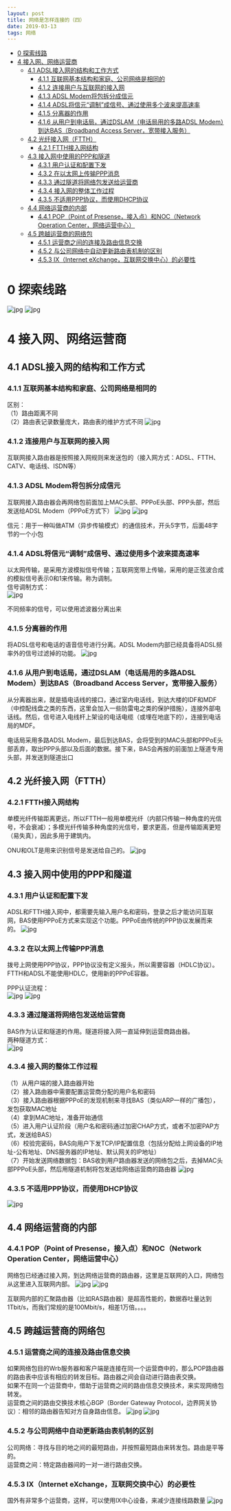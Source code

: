 ```yaml
---
layout: post
title: 网络是怎样连接的（四）
date: 2019-03-13
tags: 网络
---
```


<!-- TOC -->

- [0 探索线路](#0-探索线路)
- [4 接入网、网络运营商](#4-接入网网络运营商)
    - [4.1 ADSL接入网的结构和工作方式](#41-adsl接入网的结构和工作方式)
        - [4.1.1 互联网基本结构和家庭、公司网络是相同的](#411-互联网基本结构和家庭公司网络是相同的)
        - [4.1.2 连接用户与互联网的接入网](#412-连接用户与互联网的接入网)
        - [4.1.3 ADSL Modem将包拆分成信元](#413-adsl-modem将包拆分成信元)
        - [4.1.4 ADSL将信元“调制”成信号、通过使用多个波来提高速率](#414-adsl将信元调制成信号通过使用多个波来提高速率)
        - [4.1.5 分离器的作用](#415-分离器的作用)
        - [4.1.6 从用户到电话局，通过DSLAM（电话局用的多路ADSL Modem）到达BAS（Broadband Access Server，宽带接入服务）](#416-从用户到电话局通过dslam电话局用的多路adsl-modem到达basbroadband-access-server宽带接入服务)
    - [4.2 光纤接入网（FTTH）](#42-光纤接入网ftth)
        - [4.2.1 FTTH接入网结构](#421-ftth接入网结构)
    - [4.3 接入网中使用的PPP和隧道](#43-接入网中使用的ppp和隧道)
        - [4.3.1 用户认证和配置下发](#431-用户认证和配置下发)
        - [4.3.2 在以太网上传输PPP消息](#432-在以太网上传输ppp消息)
        - [4.3.3 通过隧道将网络包发送给运营商](#433-通过隧道将网络包发送给运营商)
        - [4.3.4 接入网的整体工作过程](#434-接入网的整体工作过程)
        - [4.3.5 不适用PPP协议，而使用DHCP协议](#435-不适用ppp协议而使用dhcp协议)
    - [4.4 网络运营商的内部](#44-网络运营商的内部)
        - [4.4.1 POP（Point of Presense，接入点）和NOC（Network Operation Center，网络运营中心）](#441-poppoint-of-presense接入点和nocnetwork-operation-center网络运营中心)
    - [4.5 跨越运营商的网络包](#45-跨越运营商的网络包)
        - [4.5.1 运营商之间的连接及路由信息交换](#451-运营商之间的连接及路由信息交换)
        - [4.5.2 与公司网络中自动更新路由表机制的区别](#452-与公司网络中自动更新路由表机制的区别)
        - [4.5.3 IX（Internet eXchange，互联网交换中心）的必要性](#453-ixinternet-exchange互联网交换中心的必要性)

<!-- /TOC -->

# 0 探索线路

![jpg](/images/post/network_connect/1/01.jpg)
![jpg](/images/post/network_connect/1/02.jpg)

# 4 接入网、网络运营商

## 4.1 ADSL接入网的结构和工作方式

### 4.1.1 互联网基本结构和家庭、公司网络是相同的

区别：  
（1）路由距离不同  
（2）路由表记录数量庞大，路由表的维护方式不同
![jpg](/images/post/network_connect/4/64.jpg)

### 4.1.2 连接用户与互联网的接入网

互联网接入路由器是按照接入网规则来发送包的（接入网方式：ADSL、FTTH、CATV、电话线、ISDN等）

### 4.1.3 ADSL Modem将包拆分成信元

互联网接入路由器会再网络包前面加上MAC头部、PPPoE头部、PPP头部，然后发送给ADSL Modem（PPPoE方式下）
![jpg](/images/post/network_connect/4/65.jpg)
![jpg](/images/post/network_connect/4/66.jpg)

信元：用于一种叫做ATM（异步传输模式）的通信技术，开头5字节，后面48字节的一个小包

### 4.1.4 ADSL将信元“调制”成信号、通过使用多个波来提高速率

以太网传输，是采用方波模拟信号传输；互联网宽带上传输，采用的是正弦波合成的模拟信号表示0和1来传输。称为调制。  
信号调制方式：  
![jpg](/images/post/network_connect/4/67.jpg)

不同频率的信号，可以使用滤波器分离出来

### 4.1.5 分离器的作用

将ADSL信号和电话的语音信号进行分离。ADSL Modem内部已经具备将ADSL频率外的信号过滤掉的功能。
![jpg](/images/post/network_connect/4/68.jpg)

### 4.1.6 从用户到电话局，通过DSLAM（电话局用的多路ADSL Modem）到达BAS（Broadband Access Server，宽带接入服务）

从分离器出来，就是插电话线的接口，通过室内电话线，到达大楼的IDF和MDF（中控配线盘之类的东西，这里会加入一些防雷电之类的保护措施），连接外部电话线。然后，信号进入电线杆上架设的电话电缆（或埋在地底下的），连接到电话局的MDF。  

电话局采用多路ADSL Modem，最后到达BAS，会将受到的MAC头部和PPPoE头部丢弃，取出PPP头部以及后面的数据。接下来，BAS会再报的前面加上隧道专用头部，并发送到隧道出口

## 4.2 光纤接入网（FTTH）

### 4.2.1 FTTH接入网结构

单模光纤传输距离更远，所以FTTH一般用单模光纤（内部只传输一种角度的光信号，不会衰减）；多模光纤传输多种角度的光信号，要求更高，但是传输距离更短（易失真），因此多用于建筑内。  

ONU和OLT是用来识别信号是发送给自己的。
![jpg](/images/post/network_connect/4/69.jpg)

## 4.3 接入网中使用的PPP和隧道

### 4.3.1 用户认证和配置下发

ADSL和FTTH接入网中，都需要先输入用户名和密码，登录之后才能访问互联网，BAS使用PPPoE方式来实现这个功能。PPPoE由传统的PPP协议发展而来的。
![jpg](/images/post/network_connect/4/70.jpg)

### 4.3.2 在以太网上传输PPP消息

拨号上网使用PPP协议，PPP协议没有定义报头，所以需要容器（HDLC协议）。  
FTTH和ADSL不能使用HDLC，使用新的PPPoE容器。  

PPP认证流程：  
![jpg](/images/post/network_connect/4/71.jpg)
![jpg](/images/post/network_connect/4/72.jpg)

### 4.3.3 通过隧道将网络包发送给运营商

BAS作为认证和隧道的作用。隧道将接入网一直延伸到运营商路由器。  
两种隧道方式：  
![jpg](/images/post/network_connect/4/73.jpg)

### 4.3.4 接入网的整体工作过程

（1）从用户端的接入路由器开始  
（2）接入路由器中需要配置运营商分配的用户名和密码  
（3）接入路由器根据PPPoE的发现机制来寻找BAS（类似ARP一样的广播包），发包获取MAC地址  
（4）拿到MAC地址，准备开始通信  
（5）进入用户认证阶段（用户名和密码通过加密CHAP方式，或者不加密PAP方式，发送给BAS）  
（6）校验完密码，BAS向用户下发TCP/IP配置信息（包括分配给上网设备的IP地址-公有地址、DNS服务器的IP地址、默认网关的IP地址）  
（7）开始发送网络数据包：BAS收到用户路由器发送的网络包之后，去掉MAC头部PPPoE头部，然后用隧道机制将包发送给网络运营商的路由器
![jpg](/images/post/network_connect/4/74.jpg)

### 4.3.5 不适用PPP协议，而使用DHCP协议

![jpg](/images/post/network_connect/4/75.jpg)

## 4.4 网络运营商的内部

### 4.4.1 POP（Point of Presense，接入点）和NOC（Network Operation Center，网络运营中心）

网络包已经通过接入网，到达网络运营商的路由器，这里是互联网的入口，网络包从这里进入互联网内部。
![jpg](/images/post/network_connect/4/76.jpg)
![jpg](/images/post/network_connect/4/77.jpg)

互联网内部的汇聚路由器（比如RAS路由器）是超高性能的，数据吞吐量达到1Tbit/s，而我们常规的是100Mbit/s，相差1万倍。。。。

## 4.5 跨越运营商的网络包

### 4.5.1 运营商之间的连接及路由信息交换

如果网络包目的Wrb服务器和客户端是连接在同一个运营商中的，那么POP路由器的路由表中应该有相应的转发目标。路由器之间会自动进行路由表交换。  
如果不在同一个运营商中，借助于运营商之间的路由信息交换技术，来实现网络包转发。  
运营商之间的路由交换技术核心BGP（Border Gateway Protocol，边界网关协议）：相邻的路由器告知对方自身路由信息。
![jpg](/images/post/network_connect/4/78.jpg)
![jpg](/images/post/network_connect/4/79.jpg)

### 4.5.2 与公司网络中自动更新路由表机制的区别

公司网络：寻找与目的地之间的最短路由，并按照最短路由来转发包。路由是平等的。  
运营商之间：特定路由器间的一对一进行路由交换。

### 4.5.3 IX（Internet eXchange，互联网交换中心）的必要性

国外有非常多个运营商，这样，可以使用IX中心设备，来减少连接线路数量
![jpg](/images/post/network_connect/4/80.jpg)
